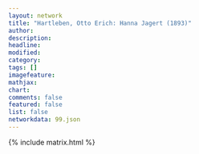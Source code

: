 ```yaml
---
layout: network
title: "Hartleben, Otto Erich: Hanna Jagert (1893)"
author:
description:
headline:
modified:
category:
tags: []
imagefeature: 
mathjax: 
chart: 
comments: false
featured: false
list: false
networkdata: 99.json
---
```

{% include matrix.html %}
